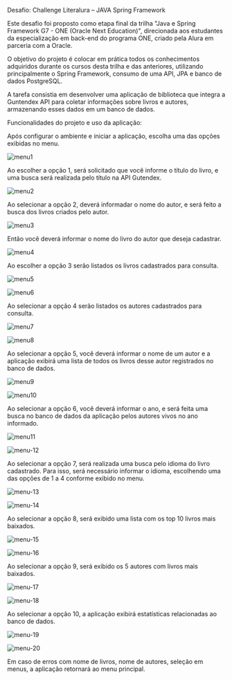 Desafio: Challenge Literalura – JAVA Spring Framework 

 

Este desafio foi proposto como etapa final da trilha "Java e Spring Framework G7 - ONE (Oracle Next Education)", 
direcionada aos estudantes da especialização em back-end do programa ONE, criado pela Alura em parceria com a Oracle. 

O objetivo do projeto é colocar em prática todos os conhecimentos adquiridos durante os cursos desta trilha e das
anteriores, utilizando principalmente o Spring Framework, consumo de uma API, JPA e banco de dados PostgreSQL. 

A tarefa consistia em desenvolver uma aplicação de biblioteca que integra a Guntendex API para coletar informações
sobre livros e autores, armazenando esses dados em um banco de dados. 


Funcionalidades do projeto e uso da aplicação:

Após configurar o ambiente e iniciar a aplicação, escolha uma das opções exibidas no menu.
 
![menu1](https://github.com/user-attachments/assets/8f4e8e0e-4cb8-4266-a6bd-e52468dc82a7)


Ao escolher a opção 1, será solicitado que você informe o título do livro, e uma busca será realizada pelo título na API Gutendex.

![menu2](https://github.com/user-attachments/assets/364f78c7-7dec-4ab4-ab28-0cbbe1d2686e)


Ao selecionar a opção 2, deverá informadar o nome do autor, e será feito a busca dos livros criados pelo autor.

![menu3](https://github.com/user-attachments/assets/aa520cd7-b502-470f-a320-31348b0de239)

Então você deverá informar o nome do livro do autor que deseja cadastrar. 

![menu4](https://github.com/user-attachments/assets/e24766a4-dfec-4126-b8d7-86b2c553d284)


Ao escolher a opção 3 serão listados os livros cadastrados para consulta.

![menu5](https://github.com/user-attachments/assets/d4664f81-0221-4b97-98ad-373b63a41177)

![menu6](https://github.com/user-attachments/assets/aa876a8c-b2f0-4567-9f6d-5f61f112050b)


Ao selecionar a opção 4 serão listados os autores cadastrados para consulta.   

![menu7](https://github.com/user-attachments/assets/581830a6-051b-4958-9a51-13e1d2bbb35d)

![menu8](https://github.com/user-attachments/assets/d9f880e5-db97-40a8-8a9c-fb0c21c4ac78)


Ao selecionar a opção 5, você deverá informar o nome de um autor e a aplicação exibirá uma lista de todos os livros desse autor registrados no banco de dados.

![menu9](https://github.com/user-attachments/assets/4c320e41-9307-4eda-90dc-0a376c21a269)

![menu10](https://github.com/user-attachments/assets/afa0cdc5-5277-4d35-b3cf-753e18a6ed37)


Ao selecionar a opção 6, você deverá informar o ano, e será feita uma busca no banco de dados da aplicação pelos autores vivos no ano informado.

![menu11](https://github.com/user-attachments/assets/8a9427f5-9952-4579-beae-ae41854aa484)

![menu-12](https://github.com/user-attachments/assets/c1557d48-a1ed-43ce-811f-678cf0201d07)
 

Ao selecionar a opção 7, será realizada uma busca pelo idioma do livro cadastrado. Para isso, será necessário informar o idioma, escolhendo uma das opções de 1 a 4 conforme exibido no menu.

![menu-13](https://github.com/user-attachments/assets/967b95ac-3fcc-478b-95b5-294781349608)

![menu-14](https://github.com/user-attachments/assets/926edb22-a322-4574-b8c6-c416bd616970)


Ao selecionar a opção 8, será exibido uma lista com os top 10 livros mais baixados.

![menu-15](https://github.com/user-attachments/assets/ad010ef4-00a2-4062-bc90-57a539561df6)

![menu-16](https://github.com/user-attachments/assets/baa243d7-a580-47ea-8d03-28dea0529f40)


Ao selecionar a opção 9, será exibido os 5 autores com livros mais baixados.

![menu-17](https://github.com/user-attachments/assets/7f7bef5b-d612-47f3-a86d-ae1a7d44937f)

![menu-18](https://github.com/user-attachments/assets/0d059473-6609-423e-b07f-619c9bb4a0c2)


Ao selecionar a opção 10, a aplicação exibirá estatísticas relacionadas ao banco de dados.

![menu-19](https://github.com/user-attachments/assets/6cae1677-748e-4fc4-b272-094e3a64f44f)

![menu-20](https://github.com/user-attachments/assets/a017fd54-a9df-4312-9857-903e19bac36c)

Em caso de erros com nome de livros, nome de autores, seleção em menus, a aplicação retornará ao menu principal.








